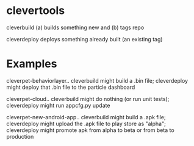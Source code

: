 # clevertools

cleverbuild (a) builds something new and (b) tags repo

cleverdeploy deploys something already built (an existing tag)

# Examples

cleverpet-behaviorlayer..
cleverbuild might build a .bin file;
cleverdeploy might deploy that .bin file to the particle dashboard

cleverpet-cloud..
cleverbuild might do nothing (or run unit tests);
cleverdeploy might run appcfg.py update

cleverpet-new-android-app..
cleverbuild might build a .apk file;
cleverdeploy might upload the .apk file to play store as "alpha";
cleverdeploy might promote apk from alpha to beta or from beta to production
